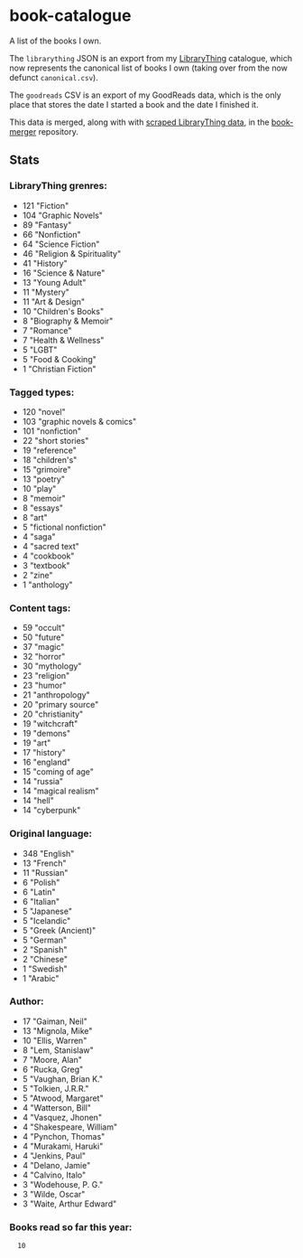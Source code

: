 book-catalogue
==============

A list of the books I own.

The `librarything` JSON is an export from my [LibraryThing](https://www.librarything.com/catalog/tripofmice) catalogue, which now represents the canonical list of books I own (taking over from the now defunct `canonical.csv`).

The `goodreads` CSV is an export of my GoodReads data, which is the only place that stores the date I started a book and the date I finished it.

This data is merged, along with with [scraped LibraryThing data](https://github.com/mouse-reeve/book-scraper), in the [book-merger](https://github.com/mouse-reeve/book-merger) repository.

## Stats
### LibraryThing grenres:
- 121 "Fiction"
- 104 "Graphic Novels"
- 89 "Fantasy"
- 66 "Nonfiction"
- 64 "Science Fiction"
- 46 "Religion & Spirituality"
- 41 "History"
- 16 "Science & Nature"
- 13 "Young Adult"
- 11 "Mystery"
- 11 "Art & Design"
- 10 "Children's Books"
- 8 "Biography & Memoir"
- 7 "Romance"
- 7 "Health & Wellness"
- 5 "LGBT"
- 5 "Food & Cooking"
- 1 "Christian Fiction"

### Tagged types:
- 120 "novel"
- 103 "graphic novels & comics"
- 101 "nonfiction"
- 22 "short stories"
- 19 "reference"
- 18 "children's"
- 15 "grimoire"
- 13 "poetry"
- 10 "play"
- 8 "memoir"
- 8 "essays"
- 8 "art"
- 5 "fictional nonfiction"
- 4 "saga"
- 4 "sacred text"
- 4 "cookbook"
- 3 "textbook"
- 2 "zine"
- 1 "anthology"

### Content tags:
- 59 "occult"
- 50 "future"
- 37 "magic"
- 32 "horror"
- 30 "mythology"
- 23 "religion"
- 23 "humor"
- 21 "anthropology"
- 20 "primary source"
- 20 "christianity"
- 19 "witchcraft"
- 19 "demons"
- 19 "art"
- 17 "history"
- 16 "england"
- 15 "coming of age"
- 14 "russia"
- 14 "magical realism"
- 14 "hell"
- 14 "cyberpunk"

### Original language:
- 348 "English"
- 13 "French"
- 11 "Russian"
- 6 "Polish"
- 6 "Latin"
- 6 "Italian"
- 5 "Japanese"
- 5 "Icelandic"
- 5 "Greek (Ancient)"
- 5 "German"
- 2 "Spanish"
- 2 "Chinese"
- 1 "Swedish"
- 1 "Arabic"

### Author:
- 17 "Gaiman, Neil"
- 13 "Mignola, Mike"
- 10 "Ellis, Warren"
- 8 "Lem, Stanislaw"
- 7 "Moore, Alan"
- 6 "Rucka, Greg"
- 5 "Vaughan, Brian K."
- 5 "Tolkien, J.R.R."
- 5 "Atwood, Margaret"
- 4 "Watterson, Bill"
- 4 "Vasquez, Jhonen"
- 4 "Shakespeare, William"
- 4 "Pynchon, Thomas"
- 4 "Murakami, Haruki"
- 4 "Jenkins, Paul"
- 4 "Delano, Jamie"
- 4 "Calvino, Italo"
- 3 "Wodehouse, P. G."
- 3 "Wilde, Oscar"
- 3 "Waite, Arthur Edward"

### Books read so far this year:
      10


